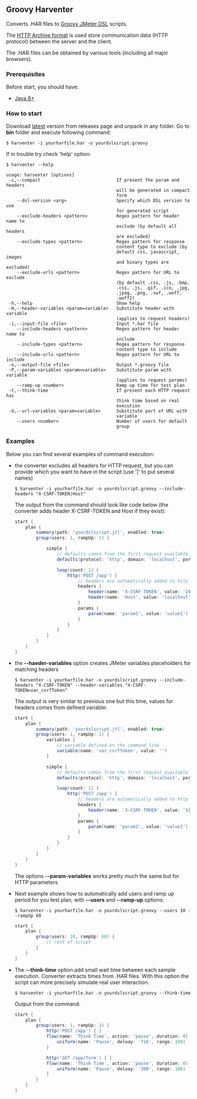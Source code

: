 ## Groovy Harventer 

Converts .HAR files to [Groovy JMeter DSL](https://github.com/smicyk/groovy-jmeter) scripts.

The [HTTP Archive format](http://www.softwareishard.com/blog/har-12-spec/) is used store communication data (HTTP protocol) between the server and the client.

The .HAR files can be obtained by various tools (including all major browsers).

### Prerequisites

Before start, you should have:

- [Java 8+](https://openjdk.java.net/)

### How to start

Download [latest](https://github.com/smicyk/groovy-harventer/releases/latest) version from releases page and unpack in any folder. Go to __bin__ folder and execute following command:
```shell script
$ harventer -i yourharfile.har -o yourdslscript.groovy
```

If in trouble try check 'help' option:
```shell script
$ harventer --help

usage: harventer [options]
 -c,--compact                             If present the param and headers
                                          will be generated in compact
                                          form
    --dsl-version <arg>                   Specify which DSL version to use
                                          for generated script
    --exclude-headers <pattern>           Regex pattern for header name to
                                          exclude (by default all headers
                                          are excluded)
    --exclude-types <pattern>             Regex pattern for response
                                          content type to exclude (by
                                          default css, javascript, images
                                          and binary types are excluded)
    --exclude-urls <pattern>              Regex pattern for URL to exclude
                                          (by default .css, .js, .bmp,
                                          .css, .js, .gif, .ico, .jpg,
                                          .jpeg, .png, .swf, .woff,
                                          .woff2)
 -h,--help                                Show help
 -H,--header-variables <param=variable>   Substitute header with variable
                                          (applies to request headers)
 -i,--input-file <file>                   Input *.har file
    --include-headers <pattern>           Regex pattern for header name to
                                          include
    --include-types <pattern>             Regex pattern for response
                                          content type to include
    --include-urls <pattern>              Regex pattern for URL to include
 -o,--output-file <file>                  Output *.groovy file
 -P,--param-variables <param=variable>    Substitute param with variable
                                          (applies to request params)
    --ramp-up <number>                    Ramp up time for test plan
 -t,--think-time                          If present each HTTP request has
                                          think time based on real
                                          execution
 -U,--url-variables <param=variable>      Substitute part of URL with
                                          variable
    --users <number>                      Number of users for default
                                          group
```

### Examples

Below you can find several examples of command execution:

* the converter excludes all headers for HTTP request, but you can provide which you want to have in the script (use '|' to put several names)

  ```shell script
  $ harventer -i yourharfile.har -o yourdslscript.groovy --include-headers "X-CSRF-TOKEN|Host"
  ```
  The output from the command should look like code below (the converter adds header X-CSRF-TOKEN and Host if they exist):
  ```groovy
  start {
      plan {
          summary(path: 'yourdslscript.jtl', enabled: true)
          group(users: 1, rampUp: 1) {

              simple {
                  // defaults comes from the first request available in .HAR file
                  defaults(protocol: 'http', domain: 'localhost', port: 80)

                  loop(count: 1) {
                      http('POST /app') {
                          // headers are automatically added to http request
                          headers {
                              header(name: 'X-CSRF-TOKEN', value: '2429304892384092384093')
                              header(name: 'Host', value: 'localhost')
                          }
                          params {
                              param(name: 'param1', value: 'value1')
                          }
                      }
                  }
              }
          }
      }
  }
  ```

* the __--haeder-variables__ option creates JMeter variables placeholders for matching headers

  ```
  $ harventer -i yourharfile.har -o yourdslscript.groovy --include-headers "X-CSRF-TOKEN" --header-variables "X-CSRF-TOKEN=var_csrfToken"
  ```

  The output is very similar to previous one but this time, values for headers comes from defined variable:

  ```groovy
  start {
      plan {
          summary(path: 'yourdslscript.jtl', enabled: true)
          group(users: 1, rampUp: 1) {
              variables {
                  // variable defined on the command line
                  variable(name: 'var_csrfToken', value: '')
              }

              simple {
                  // defaults comes from the first request available in .HAR file
                  defaults(protocol: 'http', domain: 'localhost', port: 80)

                  loop(count: 1) {
                      http('POST /app') {
                          // headers are automatically added to http request
                          headers {
                              header(name: 'X-CSRF-TOKEN', value: '${var_csrfToken')
                          }
                          params {
                              param(name: 'param1', value: 'value1')
                          }
                      }
                  }
              }
          }
      }
  }
  ```
  The options __--param-variables__ works pretty much the same but for HTTP parameters

* Next example shows how to automatically add users and ramp up period for you test plan, with __--users__ and __--ramp-up__ options:

  ```shell script
  $ harventer -i yourharfile.har -o yourdslscript.groovy --users 10 --rampUp 60
  ```

  ```groovy
  start {
      plan {
          group(users: 10, rampUp: 60) {
              // rest of script
          }
      }
  }
  ```

* The __--think-time__ option add small wait time between each sample execution. Converter extracts times from .HAR files. With this option the script can more precisely simulate real user interaction.

  ```shell script
  $ harventer -i yourharfile.har -o yourdslscript.groovy --think-time
  ```
  Output from the command:
  ```groovy
  start {
      plan {
          group(users: 1, rampUp: 1) {
              http('POST /app') { }
              flow(name: 'Think Time', action: 'pause', duration: 0) {
                  uniform(name: 'Pause', deloay: '716', range: 100)
              }

              http('GET /app/form') { }
              flow(name: 'Think Time', action: 'pause', duration: 0) {
                  uniform(name: 'Pause', deloay: '300', range: 100)
              }
          }
      }
  }
  ```